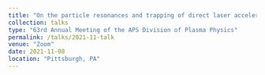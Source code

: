 ```yaml
---
title: "On the particle resonances and trapping of direct laser acceleration"
collection: talks
type: "63rd Annual Meeting of the APS Division of Plasma Physics"
permalink: /talks/2021-11-talk
venue: "Zoom"
date: 2021-11-08
location: "Pittsburgh, PA"
---
```


